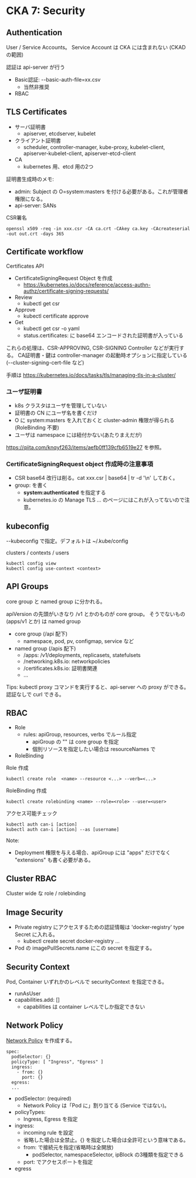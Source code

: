 # CKA 7: Security

## Authentication

User / Service Accounts。
Service Account は CKA には含まれない (CKAD の範囲)

認証は api-server が行う

* Basic認証: --basic-auth-file=xx.csv
    * 当然非推奨
* RBAC

## TLS Certificates

* サーバ証明書
    * apiserver, etcdserver, kubelet
* クライアント証明書
    * scheduler, controller-manager, kube-proxy, kubelet-client, apiserver-kubelet-client, apiserver-etcd-client
* CA
    * kubernetes 用、etcd 用の2つ

証明書生成時のメモ:
* admin: Subject の O=system:masters を付ける必要がある。これが管理者権限になる。
* api-server: SANs

CSR署名

    openssl x509 -req -in xxx.csr -CA ca.crt -CAkey ca.key -CAcreateserial -out out.crt -days 365

## Certificate workflow

Certificates API

* CertificateSigningRequest Object を作成
    * https://kubernetes.io/docs/reference/access-authn-authz/certificate-signing-requests/
* Review
    * kubectl get csr
* Approve
    * kubectl certificate approve <name>
* Get
    * kubectl get csr <name> -o yaml
    * status.certificates: に base64 エンコードされた証明書が入っている

これらの処理は、CSR-APPROVING, CSR-SIGNING Controller などが実行する。
CA証明書・鍵は controller-manager の起動時オプションに指定している (--cluster-signing-cert-file など)

手順は https://kubernetes.io/docs/tasks/tls/managing-tls-in-a-cluster/

### ユーザ証明書

* k8s クラスタはユーザを管理していない
* 証明書の CN にユーザ名を書くだけ
* O に system:masters を入れておくと cluster-admin 権限が得られる (RoleBinding 不要)
* ユーザは namespace には紐付かない(あたりまえだが)

https://qiita.com/knqyf263/items/aefb0ff139cfb6519e27 を参照。

### CertificateSigningRequest object 作成時の注意事項

* CSR base64 改行は削る。cat xxx.csr | base64 | tr -d '\n' しておく。
* group: を書く
    * **system:authenticated** を指定する
    * kubernetes.io の Manage TLS ... のページにはこれが入ってないので注意。

## kubeconfig

--kubeconfig で指定。デフォルトは ~/.kube/config

clusters / contexts / users

    kubectl config view
    kubectl config use-context <context>

## API Groups

core group と named group に分かれる。

apiVersion の先頭がいきなり /v1 とかのものが core group。
そうでないもの (apps/v1 とか) は named group

* core group (/api 配下)
    * namespace, pod, pv, configmap, service など
* named group (/apis 配下)
    * /apps: /v1/deployments, replicasets, statefulsets
    * /networking.k8s.io: networkpolicies
    * /certificates.k8s.io: 証明書関連
    * ...
    
Tips: kubectl proxy コマンドを実行すると、api-server への proxy ができる。認証なしで curl できる。

## RBAC

* Role
    * rules: apiGroup, resources, verbs でルール指定
        * apiGroup の "" は core group を指定
        * 個別リソースを指定したい場合は resourceNames で
* RoleBinding

Role 作成

    kubectl create role  <name> --resource <...> --verb=<...>
    
RoleBinding 作成

    kubectl create rolebinding <name> --role=<role> --user=<user>    

アクセス可能チェック

    kubectl auth can-i [action]
    kubectl auth can-i [action] --as [username]

Note:

* Deployment 権限を与える場合、apiGroup には "apps" だけでなく "extensions" も書く必要がある。

## Cluster RBAC

Cluster wide な role / rolebinding

## Image Security

* Private registry にアクセスするための認証情報は 'docker-registry' type Secret に入れる。
    * kubectl create secret docker-registry ...
* Pod の imagePullSecrets.name にこの secret を指定する。

## Security Context

Pod, Container いずれかのレベルで securityContext を指定できる。

* runAsUser
* capabilities.add: []
    * capabilities は container レベルでしか指定できない

## Network Policy

[Network Policy](https://kubernetes.io/docs/concepts/services-networking/network-policies/#networkpolicy-resource)
を作成する。

    spec:
      podSelector: {}
      policyType: [ "Ingress", "Egress" ]
      ingress:
        - from: {}
          port: {}
      egress:
      ...

* podSelector: (required) 
    * Network Policy は「Pod に」割り当てる (Service ではない)。
* policyTypes:
    * Ingress, Egress を指定
* ingress:    
    * incoming rule を設定
    * 省略した場合は全禁止。{} を指定した場合は全許可という意味である。
    * from: で接続元を指定(省略時は全開放)
        * podSelector, namespaceSelector, ipBlock の3種類を指定できる
    * port: でアクセスポートを指定
* egress


